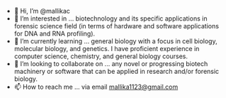 - 👋 Hi, I’m @mallikac
- 👀 I’m interested in ... biotechnology and its specific applications in forensic science field (in terms of hardware and software applications for DNA and RNA profiling).
- 🌱 I’m currently learning ... general biology with a focus in cell biology, molecular biology, and genetics. I have proficient experience in computer science, chemistry, and general biology courses. 
- 💞️ I’m looking to collaborate on ... any novel or progressing biotech machinery or software that can be applied in research and/or forensic biology.
- 📫 How to reach me ... via email mallika1123@gmail.com

<!---
mallikac/mallikac is a ✨ special ✨ repository because its `README.md` (this file) appears on your GitHub profile.
You can click the Preview link to take a look at your changes.
--->
